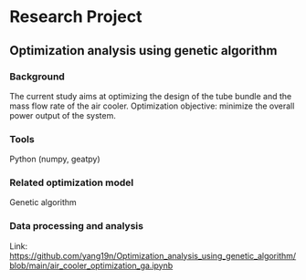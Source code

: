 # Research Project
## Optimization analysis using genetic algorithm
### Background
The current study aims at optimizing the design of the tube bundle and the mass flow rate of the air cooler.
Optimization objective: minimize the overall power output of the system.
### Tools
Python (numpy, geatpy)
### Related optimization model
Genetic algorithm
### Data processing and analysis
Link: https://github.com/yang19n/Optimization_analysis_using_genetic_algorithm/blob/main/air_cooler_optimization_ga.ipynb
